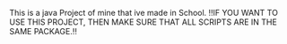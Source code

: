 This is a java Project of mine that ive made in School. 
‼️IF YOU WANT TO USE THIS PROJECT, THEN MAKE SURE THAT ALL SCRIPTS ARE IN THE SAME PACKAGE.‼️

